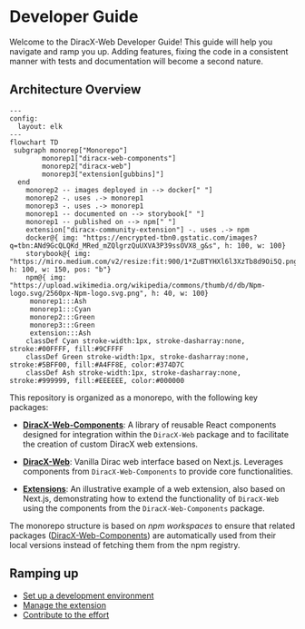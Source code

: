 
# Developer Guide

Welcome to the DiracX-Web Developer Guide! This guide will help you navigate and ramp you up. Adding features, fixing the code in a consistent manner with tests and documentation will become a second nature.


## Architecture Overview

```mermaid
---
config:
  layout: elk
---
flowchart TD
 subgraph monorep["Monorepo"]
        monorep1["diracx-web-components"]
        monorep2["diracx-web"]
        monorep3["extension[gubbins]"]
  end
    monorep2 -- images deployed in --> docker[" "]
    monorep2 -. uses .-> monorep1
    monorep3 -. uses .-> monorep1
    monorep1 -- documented on --> storybook[" "]
    monorep1 -- published on --> npm[" "]
    extension["diracx-community-extension"] -. uses .-> npm
    docker@{ img: "https://encrypted-tbn0.gstatic.com/images?q=tbn:ANd9GcQLQKd_MRed_mZQlgrzQuUXVA3P39ssOVX8_g&s", h: 100, w: 100}
    storybook@{ img: "https://miro.medium.com/v2/resize:fit:900/1*ZuBTYHXl6l3XzTb8d9Oi5Q.png", h: 100, w: 150, pos: "b"}
    npm@{ img: "https://upload.wikimedia.org/wikipedia/commons/thumb/d/db/Npm-logo.svg/2560px-Npm-logo.svg.png", h: 40, w: 100}
     monorep1:::Ash
     monorep1:::Cyan
     monorep2:::Green
     monorep3:::Green
     extension:::Ash
    classDef Cyan stroke-width:1px, stroke-dasharray:none, stroke:#00FFFF, fill:#9CFFFF
    classDef Green stroke-width:1px, stroke-dasharray:none, stroke:#5BFF00, fill:#A4FF8E, color:#374D7C
    classDef Ash stroke-width:1px, stroke-dasharray:none, stroke:#999999, fill:#EEEEEE, color:#000000
```

This repository is organized as a monorepo, with the following key packages:

- [**DiracX-Web-Components**](packages/diracx-web-components): A library of reusable React components designed for integration within the `DiracX-Web` package and to facilitate the creation of custom DiracX web extensions.

- [**DiracX-Web**](packages/diracx-web): Vanilla Dirac web interface based on Next.js. Leverages components from `DiracX-Web-Components` to provide core functionalities.

- [**Extensions**](packages/extensions): An illustrative example of a web extension, also based on Next.js, demonstrating how to extend the functionality of `DiracX-Web` using the components from the `DiracX-Web-Components` package.


The monorepo structure is based on *npm workspaces* to ensure that related packages ([DiracX-Web-Components](packages/diracx-web-components)) are automatically used from their local versions instead of fetching them from the npm registry.

## Ramping up

- [Set up a development environment](setup_environment.md)
- [Manage the extension](manage_extension.md)
- [Contribute to the effort](../developer/contribute.md)
